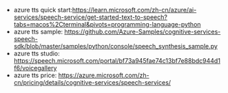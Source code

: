 * azure tts quick start:https://learn.microsoft.com/zh-cn/azure/ai-services/speech-service/get-started-text-to-speech?tabs=macos%2Cterminal&pivots=programming-language-python
* azure tts sample: https://github.com/Azure-Samples/cognitive-services-speech-sdk/blob/master/samples/python/console/speech_synthesis_sample.py
* azure tts studio: https://speech.microsoft.com/portal/bf73a945fae74c13bf7e88bdc944d1f6/voicegallery
* azure tts price: https://azure.microsoft.com/zh-cn/pricing/details/cognitive-services/speech-services/
